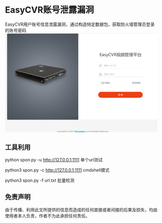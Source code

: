 # EasyCVR账号泄露漏洞
EasyCVR用户账号信息泄露漏洞，通过构造特定数据包，获取防火墙管理员登录的账号密码
![](./vuln.jpg)

## 工具利用

python spon.py -u http://127.0.0.1:1111 单个url测试

python3 spon.py -c http://127.0.0.1:1111 cmdshell模式

python3 spon.py -f url.txt 批量检测




## 免责声明

由于传播、利用此文所提供的信息而造成的任何直接或者间接的后果及损失，均由使用者本人负责，作者不为此承担任何责任。
